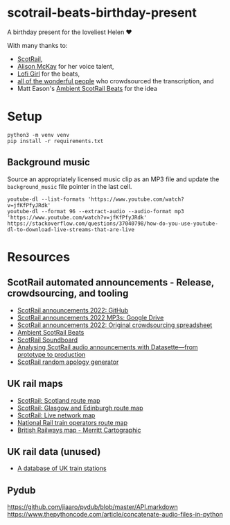 # scotrail-beats-birthday-present

A birthday present for the loveliest Helen ❤️

With many thanks to:

- [ScotRail](https://www.scotrail.co.uk),
- [Alison McKay](https://www.alisonmckay.com) for her voice talent,
- [Lofi Girl](https://www.youtube.com/watch?v=jfKfPfyJRdk) for the beats,
- [all of the wonderful people](https://github.com/matteason/scotrail-announcements-june-2022) who crowdsourced the transcription, and
- Matt Eason's [Ambient ScotRail Beats](https://www.matteason.co.uk/scotbeats/) for the idea

# Setup

```
python3 -m venv venv
pip install -r requirements.txt
```

## Background music

Source an appropriately licensed music clip as an MP3 file and update the `background_music` file pointer in the last cell.

```
youtube-dl --list-formats 'https://www.youtube.com/watch?v=jfKfPfyJRdk'
youtube-dl --format 96 --extract-audio --audio-format mp3 'https://www.youtube.com/watch?v=jfKfPfyJRdk'
https://stackoverflow.com/questions/37040798/how-do-you-use-youtube-dl-to-download-live-streams-that-are-live
```

# Resources

## ScotRail automated announcements - Release, crowdsourcing, and tooling

- [ScotRail announcements 2022: GitHub](https://github.com/matteason/scotrail-announcements-june-2022)
- [ScotRail announcements 2022 MP3s: Google Drive](https://drive.google.com/drive/u/0/folders/172W6sXnvlr7UcNLipO8BTw417_KRz9c5)
- [ScotRail announcements 2022: Original crowdsourcing spreadsheet](https://docs.google.com/spreadsheets/d/1jAtNLBXLYwTraaC_IGAAs53jJWWEQUtFrocS5jW31JM/edit#gid=891105514)
- [Ambient ScotRail Beats](https://www.matteason.co.uk/scotbeats/)
- [ScotRail Soundboard](https://scotrail.fishcreek.dev)
- [Analysing ScotRail audio announcements with Datasette—from prototype to production](https://simonwillison.net/2022/Aug/21/scotrail/)
- [ScotRail random apology generator](https://scotrail.datasette.io/scotrail/random_apology)

## UK rail maps

- [ScotRail: Scotland route map](https://www.scotrail.co.uk/sites/default/files/assets/download_ct/20220623/d6jhgE7KTaqBw-G-Ycbp2vBVUEgBsL-gIDduFRUbDyk/n1_route_map_2022.pdf)
- [ScotRail: Glasgow and Edinburgh route map](https://www.scotrail.co.uk/sites/default/files/assets/download_ct/20220623/9PYe2pK9lUUIrSM5dKa9gnta_YG6fQfeJT4vbkBe9Vc/cs_route_map_2022.pdf)
- [ScotRail: Live network map](https://www.scotrail.co.uk/sites/all/modules/interactive_map/assets/index.html)
- [National Rail train operators route map](https://www.nationalrail.co.uk/TOCs%20v56c%20May%202022.pdf)
- [British Railways map - Merritt Cartographic](https://www.merrittcartographic.co.uk/british_railways.html)

## UK rail data (unused)

- [A database of UK train stations](https://github.com/davwheat/uk-railway-stations)

## Pydub

https://github.com/jiaaro/pydub/blob/master/API.markdown
https://www.thepythoncode.com/article/concatenate-audio-files-in-python
